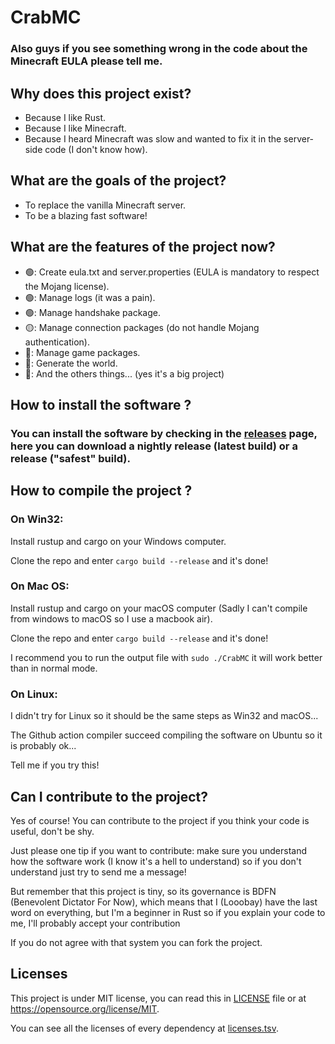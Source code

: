 # CrabMC

### Also guys if you see something wrong in the code about the Minecraft EULA please tell me.

## Why does this project exist?

* Because I like Rust.
* Because I like Minecraft.
* Because I heard Minecraft was slow and wanted to fix it in the server-side code (I don't know how).

## What are the goals of the project?

* To replace the vanilla Minecraft server.
* To be a blazing fast software!

## What are the features of the project now?

* 🟢: Create eula.txt and server.properties (EULA is mandatory to respect the Mojang license).
* 🟢: Manage logs (it was a pain).
* 🟢: Manage handshake package.
* 🟡: Manage connection packages (do not handle Mojang authentication).
* 🔴: Manage game packages.
* 🔴: Generate the world.
* 🔴: And the others things... (yes it's a big project)

## How to install the software ?

### You can install the software by checking in the [releases](https://github.com/Looobay/CrabMC/releases) page, here you can download a nightly release (latest build) or a release ("safest" build).

## How to compile the project ?

### On Win32:
Install rustup and cargo on your Windows computer.

Clone the repo and enter `cargo build --release` and it's done!

### On Mac OS:
Install rustup and cargo on your macOS computer (Sadly I can't compile from windows to macOS so I use a macbook air).

Clone the repo and enter `cargo build --release` and it's done!

I recommend you to run the output file with `sudo ./CrabMC` it will work better than in normal mode.

### On Linux:
I didn't try for Linux so it should be the same steps as Win32 and macOS...

The Github action compiler succeed compiling the software on Ubuntu so it is probably ok...

Tell me if you try this!

## Can I contribute to the project?
Yes of course! You can contribute to the project if you think your code is useful, don't be shy.

Just please one tip if you want to contribute: make sure you understand how the software work (I know it's a hell to understand) so if you don't understand just try to send me a message!

But remember that this project is tiny, so its governance is BDFN (Benevolent Dictator For Now), which means that I (Looobay) have the last word on everything, but I'm a beginner in Rust so if you explain your code to me, I'll probably accept your contribution

If you do not agree with that system you can fork the project.

## Licenses

This project is under MIT license, you can read this in [LICENSE](LICENSE) file or at https://opensource.org/license/MIT.

You can see all the licenses of every dependency at [licenses.tsv](licenses.tsv).
